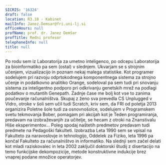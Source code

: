 ```yaml
---
SICRIS: '16324'
draft: false
location: R3.18 - Kabinet
mailInfo: Janez.Demsar@fri.uni-lj.si
officeHours: null
profName: prof. dr. Janez Demšar
profTitle: Redni profesor
telephoneInfo: null
title: null
---
```



Po rodu sem iz Laboratorija za umetno inteligenco, po odcepu Laboratorija za bioinformatiko pa sem (ostal) v slednjem. Ukvarjam se s strojnim učenjem, vizualizacijo in poznam nekaj malega statistike. Kot programer sodelujem pri razvoju odprtokodnega komponentnega sistema za strojno učenje in podatkovno analitiko Orange, sodeloval pa sem tudi pri snovanju sistema za inteligentno podporo pri odkrivanju genetskih mrež na podlagi podatkov o mutantih Genepath.
Zadnje čase me bolj kot vse to zanima poučevanje računalništva. Skupaj z ženo sva prevedla CS Unplugged v Vidro, otroke v šoli sem učil tudi Scratch, kriv sem, da FRI od poletja 2013 organizira Poletne šole tudi za osnovnošolce, sodelujem v Programskem svetu tekmovanja Bober, pomagam pri akcijah kot je Teden programiranja, predavam na izobraževanjih za učitelje, se hecam z otroki na Znanstivalu Hiše eksperimentov... Poleg spodaj naštetih predmetov predavam tudi predmete na Pedagoški fakulteti.
Izobrazba
Leta 1990 sem se vpisal na Fakulteto za naravoslovje in tehnologijo, Oddelek za Fiziko, leta 1996 pa končal Fakulteto za računalništvo in informatiko. Na slednji sem začel delati kot mladi raziskovalec in leta 2002 zaključil doktorski študij z disertacijo na temo funkcijske dekompozicije, metode konstruktivne indukcije brez vnaprej podane množice operatorjev.